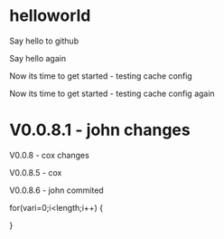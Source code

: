 helloworld
==========

Say hello to github

Say hello again

Now its time to get started - testing cache config

Now its time to get started - testing cache config again

V0.0.8.1 - john changes
=======
V0.0.8 - cox changes

V0.0.8.5 - cox

V0.0.8.6 - john commited

for(vari=0;i<length;i++)
{

}